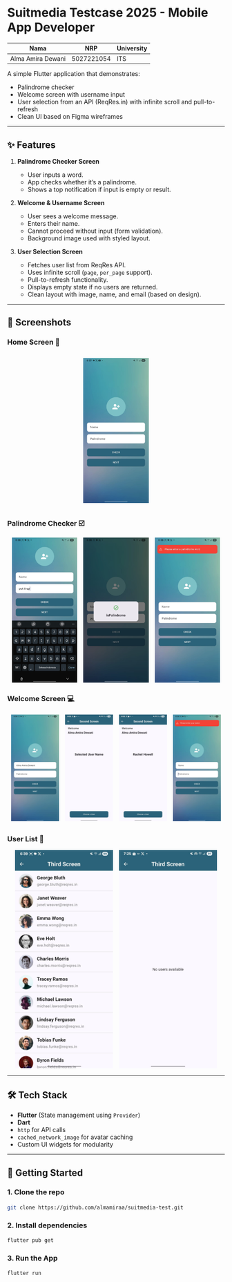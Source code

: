 # Suitmedia Testcase 2025 - Mobile App Developer

| Nama              | NRP        | University |
| ----------------- | ---------- | ---------- |
| Alma Amira Dewani | 5027221054 | ITS        |

A simple Flutter application that demonstrates:

- Palindrome checker
- Welcome screen with username input
- User selection from an API (ReqRes.in) with infinite scroll and pull-to-refresh
- Clean UI based on Figma wireframes

---

## ✨ Features

1. **Palindrome Checker Screen**

   - User inputs a word.
   - App checks whether it’s a palindrome.
   - Shows a top notification if input is empty or result.

2. **Welcome & Username Screen**

   - User sees a welcome message.
   - Enters their name.
   - Cannot proceed without input (form validation).
   - Background image used with styled layout.

3. **User Selection Screen**
   - Fetches user list from ReqRes API.
   - Uses infinite scroll (`page`, `per_page` support).
   - Pull-to-refresh functionality.
   - Displays empty state if no users are returned.
   - Clean layout with image, name, and email (based on design).

---

## 📸 Screenshots

### Home Screen 📱

 <p align="center">
  <img src="/assets/readme/home.jpg" alt="home" width="30%" style="margin: 10px;" />
</p>

### Palindrome Checker ☑️

<p align="center">
  <img src="/assets/readme/input-pali.jpg" alt="Input Palindrome" width="30%" />
  <img src="/assets/readme/cek-pali.jpg" alt="Cek Palindrome" width="30%" style="margin: 0 10px;" />
  <img src="/assets/readme/warn1.jpg" alt="Warning" width="30%" />
</p>

### Welcome Screen 💻

<p align="center">
  <img src="/assets/readme/input-name.jpg" alt="Input name" width="22%" style="margin:5px;" />
  <img src="/assets/readme/second1.jpg" alt="Cek name" width="22%" style="margin:5px;" />
  <img src="/assets/readme/second2.jpg" alt="Result" width="22%" style="margin:5px;" />
  <img src="/assets/readme/warn2.jpg" alt="Warning" width="22%" style="margin:5px;" />
</p>

### User List 👥

<p align="center">
  <img src="/assets/readme/third.jpg" alt="third screen" width="45%" style="margin-right:10px;" />
  <img src="/assets/readme/no-users.jpg" alt="no users" width="45%" />
</p>

---

## 🛠️ Tech Stack

- **Flutter** (State management using `Provider`)
- **Dart**
- `http` for API calls
- `cached_network_image` for avatar caching
- Custom UI widgets for modularity

---

## 🚀 Getting Started

### 1. Clone the repo

```bash
git clone https://github.com/almamiraa/suitmedia-test.git
```

### 2. Install dependencies

```bash
flutter pub get
```

### 3. Run the App

```bash
flutter run
```
